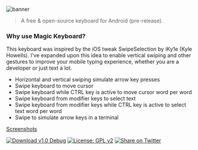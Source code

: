 ![banner](https://user-images.githubusercontent.com/29265684/92472260-915cb700-f21c-11ea-9faa-9f0cd73ebf54.png)

> A free &amp; open-source keyboard for Android (pre-release).

### Why use Magic Keyboard?

This keyboard was inspired by the iOS tweak SwipeSelection by iKy1e (Kyle Howells). I've expanded upon this idea to enable vertical swiping and other gestures to improve your mobile typing experience, whether you are a developer or just text a lot.

- Horizontal and vertical swiping simulate arrow key presses
- Swipe keyboard to move cursor
- Swipe keyboard while CTRL key is active to move cursor word per word
- Swipe keyboard from modifier keys to select text
- Swipe keyboard from modifier keys while CTRL key is active to select text word per word
- Swipe to simulate arrow keys in a terminal

<a href="https://github.com/buffermet/buffermet.apk.magickeyboard/blob/master/SCREENSHOTS.md">Screenshots</a>


[![Download v1.0 Debug](https://img.shields.io/badge/APK-4.15%20MB-green)](https://github.com/buffermet/buffermet.apk.magickeyboard/releases) [![License: GPL v2](https://img.shields.io/badge/License-GPL%20v2-blue.svg)](https://www.gnu.org/licenses/old-licenses/gpl-2.0.en.html) [![Share on Twitter](https://img.shields.io/twitter/url?label=Share&style=social&url=https%3A%2F%2Fgithub.com%2Fbuffermet%2Fbuffermet.apk.magickeyboard)](https://twitter.com/intent/tweet?url=https%3A//github.com/buffermet/buffermet.apk.magickeyboard)
